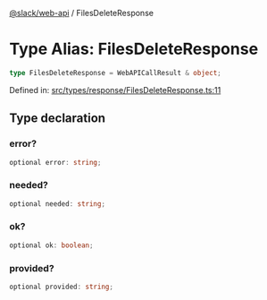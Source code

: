 [@slack/web-api](../index.md) / FilesDeleteResponse

# Type Alias: FilesDeleteResponse

```ts
type FilesDeleteResponse = WebAPICallResult & object;
```

Defined in: [src/types/response/FilesDeleteResponse.ts:11](https://github.com/slackapi/node-slack-sdk/blob/main/packages/web-api/src/types/response/FilesDeleteResponse.ts#L11)

## Type declaration

### error?

```ts
optional error: string;
```

### needed?

```ts
optional needed: string;
```

### ok?

```ts
optional ok: boolean;
```

### provided?

```ts
optional provided: string;
```
